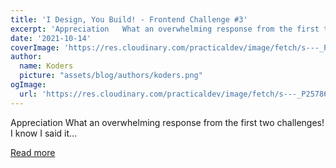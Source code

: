 ```yaml
---
title: 'I Design, You Build! - Frontend Challenge #3'
excerpt: 'Appreciation   What an overwhelming response from the first two challenges! I know I said it...'
date: '2021-10-14'
coverImage: 'https://res.cloudinary.com/practicaldev/image/fetch/s---_P25786--/c_imagga_scale,f_auto,fl_progressive,h_420,q_auto,w_1000/https://dev-to-uploads.s3.amazonaws.com/uploads/articles/reokygthmvii3pkqjzvd.png'
author:
  name: Koders
  picture: "assets/blog/authors/koders.png"
ogImage:
  url: 'https://res.cloudinary.com/practicaldev/image/fetch/s---_P25786--/c_imagga_scale,f_auto,fl_progressive,h_420,q_auto,w_1000/https://dev-to-uploads.s3.amazonaws.com/uploads/articles/reokygthmvii3pkqjzvd.png'
---
```


Appreciation   What an overwhelming response from the first two challenges! I know I said it...

[Read more](https://dev.to/zernonia/i-design-you-build-frontend-challenge-3-gda)
